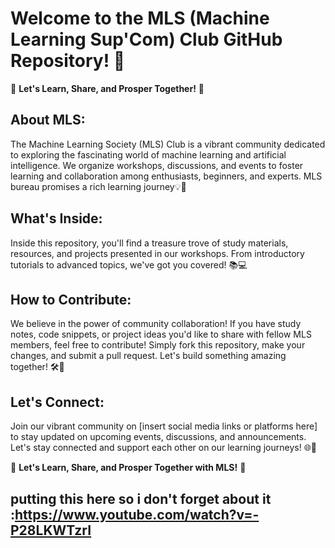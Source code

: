 # Welcome to the MLS (Machine Learning Sup'Com) Club GitHub Repository! 🌟

🚀 **Let's Learn, Share, and Prosper Together!** 🚀

## About MLS:
The Machine Learning Society (MLS) Club is a vibrant community dedicated to exploring the fascinating world of machine learning and artificial intelligence. We organize workshops, discussions, and events to foster learning and collaboration among enthusiasts, beginners, and experts.
MLS bureau promises a rich learning journey💡🤖

## What's Inside:
Inside this repository, you'll find a treasure trove of study materials, resources, and projects presented in our workshops. From introductory tutorials to advanced topics, we've got you covered! 📚💻

## How to Contribute:
We believe in the power of community collaboration! If you have study notes, code snippets, or project ideas you'd like to share with fellow MLS members, feel free to contribute! Simply fork this repository, make your changes, and submit a pull request. Let's build something amazing together! 🛠️🤝

## Let's Connect:
Join our vibrant community on [insert social media links or platforms here] to stay updated on upcoming events, discussions, and announcements. Let's stay connected and support each other on our learning journeys! 🌐📲

🌟 **Let's Learn, Share, and Prosper Together with MLS!** 🌟

## putting this here so i don't forget about it :https://www.youtube.com/watch?v=-P28LKWTzrI
